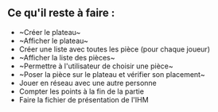 ## Ce qu'il reste à faire :

- ~Créer le plateau~
- ~Afficher le plateau~
- Créer une liste avec toutes les pièce (pour chaque joueur)
- ~Afficher la liste des pièces~
- ~Permettre à l'utilisateur de choisir une pièce~
- ~Poser la pièce sur le plateau et vérifier son placement~
- Jouer en réseau avec une autre personne
- Compter les points à la fin de la partie
- Faire la fichier de présentation de l'IHM